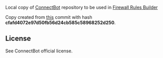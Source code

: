 Local copy of [ConnectBot](https://github.com/connectbot/connectbot) repository to be used in [Firewall Rules Builder](https://github.com/Potass/Firewall-Rules-Builder)

Copy created from [this](https://github.com/connectbot/connectbot/commit/cfafd4072e97d50fb56d24cb585c58968252d250) commit with hash **cfafd4072e97d50fb56d24cb585c58968252d250**.

## License
See ConnectBot official license.

